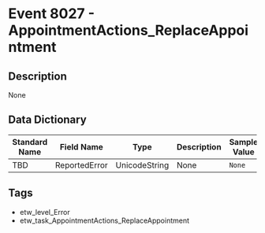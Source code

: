 # Event 8027 - AppointmentActions_ReplaceAppointment

## Description
None

## Data Dictionary
|Standard Name|Field Name|Type|Description|Sample Value|
|---|---|---|---|---|
|TBD|ReportedError|UnicodeString|None|`None`|

## Tags
* etw_level_Error
* etw_task_AppointmentActions_ReplaceAppointment